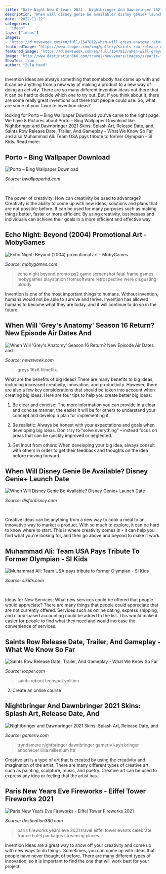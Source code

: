 ```yaml
---
title: "Date Night New Orleans 2021 - Nightbringer And Dawnbringer 2021 Skins: Splash Art, Release Date, And"
description: "When will disney genie be available? disney genie+ launch date"
date: "2022-11-22"
categories:
- "ideas"
tags: ["ideas"]
images:
- "https://d.newsweek.com/en/full/1547812/when-will-greys-anatomy-return-new-season-16-episodes.jpg"
featuredImage: "https://www.looper.com/img/gallery/saints-row-release-date-trailer-and-gameplay-what-we-know-so-far/l-intro-1629926100.jpg"
featured_image: "https://d.newsweek.com/en/full/1547812/when-will-greys-anatomy-return-new-season-16-episodes.jpg"
image: "http://www.destination360.com/travel/new-years/images/s/paris-fireworks.jpg"
ShowToc: true
author: "Zula Hand"
---
```



Invention ideas are always something that somebody has come up with and it can be anything from a new way of making a product to a new way of doing an activity. There are so many different invention ideas out there that it can be hard to decide which one to try out. But, if you think about it, there are some really great inventions out there that people could use. So, what are some of your favorite invention ideas?

	

		
looking for Porto – Bing Wallpaper Download you've came to the right page. We have 8 Pictures about Porto – Bing Wallpaper Download like Nightbringer and Dawnbringer 2021 Skins: Splash Art, Release Date, and, Saints Row Release Date, Trailer, And Gameplay - What We Know So Far and also Muhammad Ali: Team USA pays tribute to former Olympian - SI Kids. Read more:
		
    
## Porto – Bing Wallpaper Download

<img loading=lazy src="https://www.bwallpaperhd.com/wp-content/uploads/2021/02/Porto.jpg" onerror="this.onerror=null;this.src='https://tse4.mm.bing.net/th?id=OIP.hjXV1BHIN-wCfyeSVY-NxgHaEK&amp;pid=15.1';" alt="Porto – Bing Wallpaper Download">

_Source: bwallpaperhd.com_

>. 

	

The power of creativity: How can creativity be used to advantage?
Creativity is the ability to come up with new ideas, solutions and plans that are not possible before. It can be used for many purposes such as making things better, faster or more efficient. By using creativity, businesses and individuals can achieve their goals in a more efficient and effective way.

    
## Echo Night: Beyond (2004) Promotional Art - MobyGames

<img loading=lazy src="https://www.mobygames.com/images/promo/l/384659-echo-night-beyond-screenshot.jpg" onerror="this.onerror=null;this.src='https://tse3.mm.bing.net/th?id=OIP.D7zfyKpRh-8teKSo03_ILQHaFL&amp;pid=15.1';" alt="Echo Night: Beyond (2004) promotional art - MobyGames">

_Source: mobygames.com_

>echo night beyond promo ps2 game screenshot fatal frame games mobygames playstation fromsoftware retrospective were disgusting bloody. 

	

Invention is one of the most important things to humans. Without invention, humans would not be able to survive and thrive. Invention has allowed humans to become what they are today, and it will continue to do so in the future.

    
## When Will &#039;Grey&#039;s Anatomy&#039; Season 16 Return? New Episode Air Dates And

<img loading=lazy src="https://d.newsweek.com/en/full/1547812/when-will-greys-anatomy-return-new-season-16-episodes.jpg" onerror="this.onerror=null;this.src='https://tse2.mm.bing.net/th?id=OIP.coMDQ7-J8PbEqpWgNje2fwHaE8&amp;pid=15.1';" alt="When Will &#039;Grey&#039;s Anatomy&#039; Season 16 Return? New Episode Air Dates and">

_Source: newsweek.com_

>greys 16x6 filmeflix. 

	

What are the benefits of big ideas?
There are many benefits to big ideas, including increased creativity, innovation, and productivity. However, there are also a few key considerations that should be taken into account when creating big ideas. Here are four tips to help you create better big ideas:
1. Be clear and concise: The more information you can provide in a clear and concise manner, the easier it will be for others to understand your concept and develop a plan for implementing it.

2. Be realistic: Always be honest with your expectations and goals when developing big ideas. Don’t try to “solve everything” – instead focus on areas that can be quickly improved or neglected.

3. Get input from others: When developing your big idea, always consult with others in order to get their feedback and thoughts on the idea before moving forward.

    
## When Will Disney Genie Be Available? Disney Genie+ Launch Date

<img loading=lazy src="https://www.disfordisney.com/wp-content/uploads/complianz/placeholders/youtubeu9fP50klEPE-maxresdefault.jpg" onerror="this.onerror=null;this.src='https://tse4.mm.bing.net/th?id=OIP.I4Vm1nWm6k_tHpTJChsNegHaEK&amp;pid=15.1';" alt="When Will Disney Genie Be Available? Disney Genie+ Launch Date">

_Source: disfordisney.com_

>. 

	

Creative ideas can be anything from a new way to cook a meal to an innovative way to market a product. With so much to explore, it can be hard to know where to start. This is where creativity comes in - it can help you find what you're looking for, and then go above and beyond to make it work.

    
## Muhammad Ali: Team USA Pays Tribute To Former Olympian - SI Kids

<img loading=lazy src="https://www.sikids.com/.image/t_share/MTY4Mjg3MDc5NjA0Mjk5MDI5/muhammad-ali-olympic-tributejpg.jpg" onerror="this.onerror=null;this.src='https://tse2.mm.bing.net/th?id=OIP.hJPqQfLPil35_-KeKpMlVwHaEK&amp;pid=15.1';" alt="Muhammad Ali: Team USA pays tribute to former Olympian - SI Kids">

_Source: sikids.com_

>. 

	

Ideas for New Services: What new services could be offered that people would appreciate?
There are many things that people could appreciate that are not currently offered. Services such as online dating, express shipping, and cloud-based accounting could be added to the list. This would make it easier for people to find what they need and would increase the convenience of services.

    
## Saints Row Release Date, Trailer, And Gameplay - What We Know So Far

<img loading=lazy src="https://www.looper.com/img/gallery/saints-row-release-date-trailer-and-gameplay-what-we-know-so-far/l-intro-1629926100.jpg" onerror="this.onerror=null;this.src='https://tse4.mm.bing.net/th?id=OIP.YLg6kX7uPA0iTlJxSnqgVQHaEJ&amp;pid=15.1';" alt="Saints Row Release Date, Trailer, And Gameplay - What We Know So Far">

_Source: looper.com_

>saints reboot techspot volition. 

	

2. Create an online course

    
## Nightbringer And Dawnbringer 2021 Skins: Splash Art, Release Date, And

<img loading=lazy src="https://gameriv.com/wp-content/uploads/2021/09/tryn-1536x864.jpg" onerror="this.onerror=null;this.src='https://tse4.mm.bing.net/th?id=OIP.9C5I7XjvOnjA1reTedNs3QHaEK&amp;pid=15.1';" alt="Nightbringer and Dawnbringer 2021 Skins: Splash Art, Release Date, and">

_Source: gameriv.com_

>tryndamere nightbringer dawnbringer gameriv kayn bringer anochecer lillia millenium htr. 

	

Creative art is a type of art that is created by using the creativity and imagination of the artist. There are many different types of creative art, such as painting, sculpture, music, and poetry. Creative art can be used to express any idea or feeling that the artist has.

    
## Paris New Years Eve Fireworks - Eiffel Tower Fireworks 2021

<img loading=lazy src="http://www.destination360.com/travel/new-years/images/s/paris-fireworks.jpg" onerror="this.onerror=null;this.src='https://tse4.mm.bing.net/th?id=OIP.jH-65ugEHs3j0NZ55M2QwQHaEa&amp;pid=15.1';" alt="Paris New Years Eve Fireworks - Eiffel Tower Fireworks 2021">

_Source: destination360.com_

>paris fireworks years eve 2021 travel eiffel tower events celebrate france hotel packages streaming places. 

	

Invention ideas are a great way to show off your creativity and come up with new ways to do things. Sometimes, you can come up with ideas that people have never thought of before. There are many different types of innovation, so it is important to find the one that will work best for your project.

